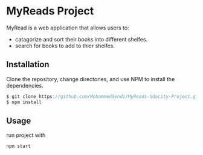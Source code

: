 # MyReads Project


MyRead is a web application that allows users to:

* catagorize and sort their books into different shelfes.
* search for books to add to thier shelfes.

## Installation

Clone the repository, change directories, and use NPM to install the dependencies.
```js
$ git clone https://github.com/MohammedSendi/MyReads-Udacity-Project.git
$ npm install
```

## Usage
run project with
```js
npm start
```
